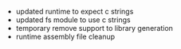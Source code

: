 - updated runtime to expect c strings
- updated fs module to use c strings
- temporary remove support to library generation
- runtime assembly file cleanup
